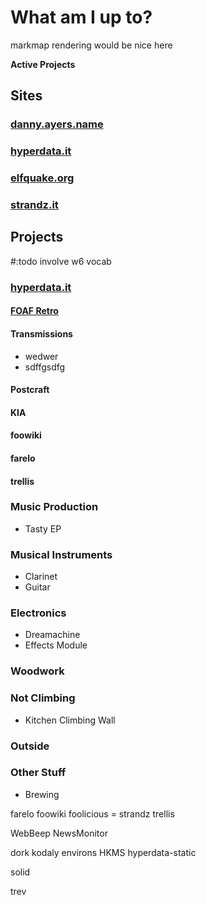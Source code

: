 # What am I up to?


markmap rendering would be nice here

**Active Projects**

## **Sites**

### [danny.ayers.name](https://danny.ayers.name "My personal site")

### [hyperdata.it](https://hyperdata.it "Online work")

### [elfquake.org](https://elfquake.org "Earthquake predication")

### [strandz.it](https://strandz.it "Future project, a bookmarker+")

## **Projects**

#:todo involve w6 vocab

### [hyperdata.it](https://hyperdata.it "Online work")

#### [FOAF Retro](https://foaf-retro.hyperdata.it/ "A retrospective of the FOAF Project")

#### Transmissions

- wedwer
- sdffgsdfg

#### Postcraft

#### KIA

#### foowiki

#### farelo

#### trellis

### Music Production

- Tasty EP

### Musical Instruments

- Clarinet
- Guitar

### Electronics

- Dreamachine
- Effects Module

### Woodwork

### Not Climbing

- Kitchen Climbing Wall

### Outside

### Other Stuff

- Brewing

farelo
foowiki
foolicious = strandz
trellis

WebBeep
NewsMonitor

dork
kodaly
environs
HKMS
hyperdata-static

solid

trev

